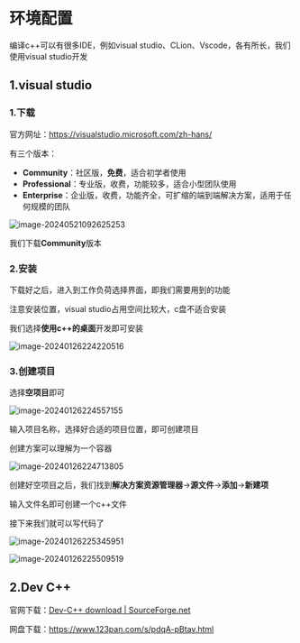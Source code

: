 # 环境配置

编译c++可以有很多IDE，例如visual studio、CLion、Vscode，各有所长，我们使用visual studio开发

## 1.visual studio 

### 1.下载

官方网址：https://visualstudio.microsoft.com/zh-hans/

有三个版本：

- **Community**：社区版，**免费**，适合初学者使用
- **Professional**：专业版，收费，功能较多，适合小型团队使用
- **Enterprise**：企业版，收费，功能齐全，可扩缩的端到端解决方案，适用于任何规模的团队

![image-20240521092625253](https://gitee.com/xarzhi/picture/raw/master/img/image-20240521092625253.png)

我们下载**Community**版本



### 2.安装

下载好之后，进入到工作负荷选择界面，即我们需要用到的功能

注意安装位置，visual studio占用空间比较大，c盘不适合安装

我们选择**使用c++的桌面**开发即可安装

![image-20240126224220516](https://gitee.com/xarzhi/picture/raw/master/img/image-20240126224220516.png)



### 3.创建项目

选择**空项目**即可

![image-20240126224557155](https://gitee.com/xarzhi/picture/raw/master/img/image-20240126224557155.png)

输入项目名称，选择好合适的项目位置，即可创建项目

创建方案可以理解为一个容器

![image-20240126224713805](https://gitee.com/xarzhi/picture/raw/master/img/image-20240126224713805.png)

创建好空项目之后，我们找到**解决方案资源管理器**→**源文件**→**添加**→**新建项**

输入文件名即可创建一个c++文件

接下来我们就可以写代码了

![image-20240126225345951](https://gitee.com/xarzhi/picture/raw/master/img/image-20240126225345951.png)

![image-20240126225509519](https://gitee.com/xarzhi/picture/raw/master/img/image-20240126225509519.png)



## 2.Dev C++

官网下载：[Dev-C++ download | SourceForge.net](https://sourceforge.net/projects/orwelldevcpp/)

网盘下载：https://www.123pan.com/s/pdqA-pBtav.html
